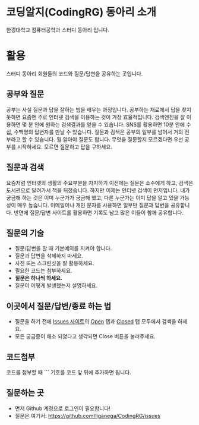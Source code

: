 # 코딩알지(CodingRG) 동아리 소개
한경대학교 컴퓨터공학과 스터디 동아리 입니다.

# 활용
스터디 동아리 회원들의 코드와 질문/답변을 공유하는 곳입니다.

## 공부와 질문
공부는 사실 질문과 답을 잘하는 법을 배우는 과정입니다. 
공부하는 재료에서 답을 찾지 못하면 요즘엔 주로 인터넷 검색을 이용하는 것이 가장 효율적입니다. 
검색엔진을 잘 이용하면 몇 분 안에 원하는 검색결과를 얻을 수 있습니다. 
SNS를 활용하면 10분 안에 수십, 수백명의 답변자를 만날 수 있습니다. 
질문과 검색은 공부의 일부를 넘어서 거의 전부라고 할 수 있습니다. 
뭘 알아야 질문도 합니다.
무엇을 질문할지 모르겠다면 우선 공부를 시작하세요.
모르면 질문하고 답을 구하세요.

## 질문과 검색
요즘처럼 인터넷의 생활의 주요부분을 차지하기 이전에는 질문은 소수에게 하고,
검색은 도서관으로 달려가서 책을 뒤졌습니다.
하지만 이제는 인터넷 검색이 먼저입니다. 
내가 궁금해 하는 것은 이미 누군가가 궁금해 했고, 다른 누군가는 이미 답을 알고 있을 가능성이 매우 높습니다.
이메일이나 개인 문자를 사용하면 일부만 질문과 답변을 공유합니다. 
반면에 질문/답변 사이트를 활용하면 기록도 남고 많은 이들이 함께 공유합니다. 

## 질문의 기술
* 질문/답변을 할 때 기본예의를 지켜야 합니다.
* 질문과 답변을 삭제하지 마세요.
* 사진 또는 스크린샷을 잘 활용하세요.
* 필요한 코드는 첨부하세요.
* __질문은 하나씩 하세요.__
* 질문이 어떻게 발생했는지 설명하세요.

## 이곳에서 질문/답변/종료 하는 법
* 질문을 하기 전에 
  [Issues 사이트](https://github.com/liganega/CodingRG/issues)의 
  [Open](https://github.com/liganega/CodingRG/issues?q=is%3Aopen+is%3Aissue) 탭과 
  [Closed](https://github.com/liganega/CodingRG/issues?q=is%3Aissue+is%3Aclosed) 탭 모두에서 검색을 하세요.
* 모든 궁금증이 해소 되었다고 생각되면 Close 버튼을 눌러주세요.

## 코드첨부
코드를 첨부할 때 ``` 기호를 코드 앞 뒤에 추가하면 됩니다.

## 질문하는 곳
* 먼저 Github 계정으로 로그인이 필요합니다!
* 질문은 여기서: https://github.com/liganega/CodingRG/issues
